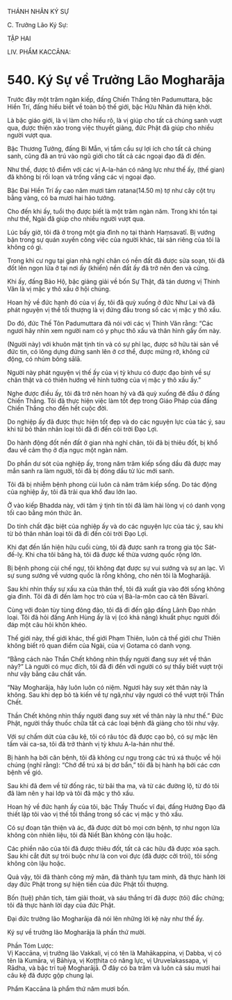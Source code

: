 THÁNH NHÂN KÝ SỰ

C. Trưởng Lão Ký Sự:

TẬP HAI

LIV. PHẨM KACCĀNA:

# 540. Ký Sự về Trưởng Lão Mogharāja

Trước đây một trăm ngàn kiếp, đấng Chiến Thắng tên Padumuttara, bậc Hiền Trí, đấng hiểu biết về toàn bộ thế giới, bậc Hữu Nhãn đã hiện khởi.

Là bậc giáo giới, là vị làm cho hiểu rõ, là vị giúp cho tất cả chúng sanh vượt qua, được thiện xảo trong việc thuyết giảng, đức Phật đã giúp cho nhiều người vượt qua.

Bậc Thương Tưởng, đấng Bi Mẫn, vị tầm cầu sự lợi ích cho tất cả chúng sanh, cũng đã an trú vào ngũ giới cho tất cả các ngoại đạo đã đi đến.

Như thế, được tô điểm với các vị A-la-hán có năng lực như thế ấy, (thế gian) đã không bị rối loạn và trống vắng các vị ngoại đạo.

Bậc Đại Hiền Trí ấy cao năm mươi tám ratana(14.50 m) tợ như cây cột trụ bằng vàng, có ba mươi hai hảo tướng.

Cho đến khi ấy, tuổi thọ được biết là một trăm ngàn năm. Trong khi tồn tại như thế, Ngài đã giúp cho nhiều người vượt qua.

Lúc bấy giờ, tôi đã ở trong một gia đình nọ tại thành Haṃsavatī. Bị vướng bận trong sự quán xuyến công việc của người khác, tài sản riêng của tôi là không có gì.

Trong khi cư ngụ tại gian nhà nghỉ chân có nền đất đã được sửa soạn, tôi đã đốt lên ngọn lửa ở tại nơi ấy (khiến) nền đất ấy đã trở nên đen và cứng.

Khi ấy, đấng Bảo Hộ, bậc giảng giải về bốn Sự Thật, đã tán dương vị Thinh Văn là vị mặc y thô xấu ở hội chúng.

Hoan hỷ về đức hạnh đó của vị ấy, tôi đã quỳ xuống ở đức Như Lai và đã phát nguyện vị thế tối thượng là vị đứng đầu trong số các vị mặc y thô xấu.

Do đó, đức Thế Tôn Padumuttara đã nói với các vị Thinh Văn rằng: “Các ngươi hãy nhìn xem người nam có y phục thô xấu và thân hình gầy ốm này.

(Người này) với khuôn mặt tịnh tín và có sự phỉ lạc, được sở hữu tài sản về đức tin, có lông dựng đứng sanh lên ở cơ thể, được mừng rỡ, không cử động, có nhúm bông sālā.

Người này phát nguyện vị thế ấy của vị tỳ khưu có được đạo binh về sự chân thật và có thiên hướng về hình tướng của vị mặc y thô xấu ấy.”

Nghe được điều ấy, tôi đã trở nên hoan hỷ và đã quỳ xuống đê đầu ở đấng Chiến Thắng. Tôi đã thực hiện việc làm tốt đẹp trong Giáo Pháp của đấng Chiến Thắng cho đến hết cuộc đời.

Do nghiệp ấy đã được thực hiện tốt đẹp và do các nguyện lực của tác ý, sau khi từ bỏ thân nhân loại tôi đã đi đến cõi trời Đạo Lợi.

Do hành động đốt nền đất ở gian nhà nghỉ chân, tôi đã bị thiêu đốt, bị khổ đau về cảm thọ ở địa ngục một ngàn năm.

Do phần dư sót của nghiệp ấy, trong năm trăm kiếp sống dầu đã được may mắn sanh ra làm người, tôi đã bị đóng dấu từ lúc mới sanh.

Tôi đã bị nhiễm bệnh phong cùi luôn cả năm trăm kiếp sống. Do tác động của nghiệp ấy, tôi đã trải qua khổ đau lớn lao.

Ở vào kiếp Bhadda này, với tâm ý tịnh tín tôi đã làm hài lòng vị có danh vọng tối cao bằng món thức ăn.

Do tính chất đặc biệt của nghiệp ấy và do các nguyện lực của tác ý, sau khi từ bỏ thân nhân loại tôi đã đi đến cõi trời Đạo Lợi.

Khi đạt đến lần hiện hữu cuối cùng, tôi đã được sanh ra trong gia tộc Sát-đế-lỵ. Khi cha tôi băng hà, tôi đã được kế thừa vương quốc rộng lớn.

Bị bệnh phong cùi chế ngự, tôi không đạt được sự vui sướng và sự an lạc. Vì sự sung sướng về vương quốc là rỗng không, cho nên tôi là Mogharājā.

Sau khi nhìn thấy sự xấu xa của thân thể, tôi đã xuất gia vào đời sống không gia đình. Tôi đã đi đến làm học trò của vị Bà-la-môn cao cả tên Bāvarī.

Cùng với đoàn tùy tùng đông đảo, tôi đã đi đến gặp đấng Lãnh Đạo nhân loại. Tôi đã hỏi đấng Anh Hùng ấy là vị (có khả năng) khuất phục người đối đáp một câu hỏi khôn khéo.

Thế giới này, thế giới khác, thế giới Phạm Thiên, luôn cả thế giới chư Thiên không biết rõ quan điểm của Ngài, của vị Gotama có danh vọng.

“Bằng cách nào Thần Chết không nhìn thấy người đang suy xét về thân này?” Là người có mục đích, tôi đã đi đến với người có sự thấy biết vượt trội như vậy bằng câu chất vấn.

“Này Mogharāja, hãy luôn luôn có niệm. Ngươi hãy suy xét thân này là không. Sau khi dẹp bỏ tà kiến về tự ngã,như vậy ngươi có thể vượt trội Thần Chết.

Thần Chết không nhìn thấy người đang suy xét về thân này là như thế.” Đức Phật, người thầy thuốc chữa tất cả các loại bệnh đã giảng cho tôi như vậy.

Với sự chấm dứt của câu kệ, tôi có râu tóc đã được cạo bỏ, có sự mặc lên tấm vải ca-sa, tôi đã trở thành vị tỳ khưu A-la-hán như thế.

Bị hành hạ bởi căn bệnh, tôi đã không cư ngụ trong các trú xá thuộc về hội chúng (nghĩ rằng): “Chớ để trú xá bị dơ bẩn,” tôi đã bị hành hạ bởi các cơn bệnh về gió.

Sau khi đã đem về từ đống rác, từ bãi tha ma, và từ các đường lộ, từ đó tôi đã làm nên y hai lớp và tôi đã mặc y thô xấu.

Hoan hỷ về đức hạnh ấy của tôi, bậc Thầy Thuốc vĩ đại, đấng Hướng Đạo đã thiết lập tôi vào vị thế tối thắng trong số các vị mặc y thô xấu.

Có sự đoạn tận thiện và ác, đã được dứt bỏ mọi cơn bệnh, tợ như ngọn lửa không còn nhiên liệu, tôi đã Niết Bàn không còn lậu hoặc.

Các phiền não của tôi đã được thiêu đốt, tất cả các hữu đã được xóa sạch. Sau khi cắt đứt sự trói buộc như là con voi đực (đã được cởi trói), tôi sống không còn lậu hoặc.

Quả vậy, tôi đã thành công mỹ mãn, đã thành tựu tam minh, đã thực hành lời dạy đức Phật trong sự hiện tiền của đức Phật tối thượng.

Bốn (tuệ) phân tích, tám giải thoát, và sáu thắng trí đã được (tôi) đắc chứng; tôi đã thực hành lời dạy của đức Phật.

Đại đức trưởng lão Mogharāja đã nói lên những lời kệ này như thế ấy.

Ký sự về trưởng lão Mogharāja là phần thứ mười.

Phần Tóm Lược:  
Vị Kaccāna, vị trưởng lão Vakkali, vị có tên là Mahākappina, vị Dabba, vị có tên là Kumāra, vị Bāhiya, vị Koṭṭhita có năng lực, vị Uruvelakassapa, vị Rādha, và bậc trí tuệ Mogharājā. Ở đây có ba trăm và luôn cả sáu mươi hai câu kệ đã được gộp chung lại.

Phẩm Kaccāna là phẩm thứ năm mươi bốn.
